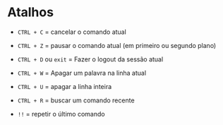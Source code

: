 # Atalhos

* `CTRL + C` = cancelar o comando atual

* `CTRL + Z` = pausar o comando atual (em primeiro ou segundo plano)

* `CTRL + D` ou `exit` = Fazer o logout da sessão atual

* `CTRL + W` = Apagar um palavra na linha atual

* `CTRL + U` = apagar a linha inteira

* `CTRL + R` = buscar um comando recente

* `!!` = repetir o último comando